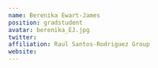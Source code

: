 ```yaml
---
name: Berenika Ewart-James
position: gradstudent 
avatar: berenika_EJ.jpg
twitter: 
affiliation: Raul Santos-Rodriguez Group
website: 
---
```


